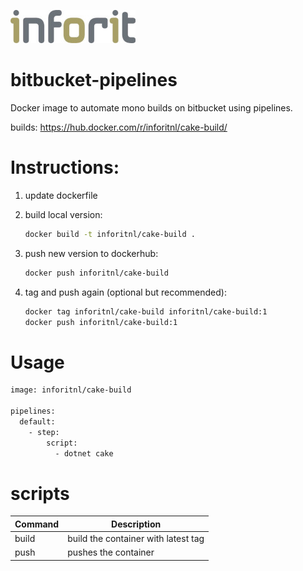 [![logo](./logo.jpg)](https://inforit.nl)

# bitbucket-pipelines

Docker image to automate mono builds on bitbucket using pipelines.

builds: https://hub.docker.com/r/inforitnl/cake-build/

# Instructions:

1. update dockerfile
2. build local version:

    ```sh
    docker build -t inforitnl/cake-build .
    ```
3. push new version to dockerhub:

    ```sh
    docker push inforitnl/cake-build
    ```
4. tag and push again (optional but recommended):

    ```sh
    docker tag inforitnl/cake-build inforitnl/cake-build:1
    docker push inforitnl/cake-build:1
    ```

# Usage

```sh
image: inforitnl/cake-build

pipelines:
  default:
    - step:
        script:
          - dotnet cake
```

# scripts

| Command | Description                         |
|---------|-------------------------------------|
|  build  | build the container with latest tag |
|  push   | pushes the container                |